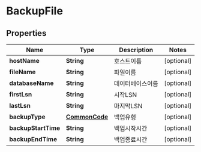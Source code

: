 
# BackupFile

## Properties
Name | Type | Description | Notes
------------ | ------------- | ------------- | -------------
**hostName** | **String** | 호스트이름 |  [optional]
**fileName** | **String** | 파일이름 |  [optional]
**databaseName** | **String** | 데이터베이스이름 |  [optional]
**firstLsn** | **String** | 시작LSN |  [optional]
**lastLsn** | **String** | 마지막LSN |  [optional]
**backupType** | [**CommonCode**](CommonCode.md) | 백업유형 |  [optional]
**backupStartTime** | **String** | 백업시작시간 |  [optional]
**backupEndTime** | **String** | 백업종료시간 |  [optional]



